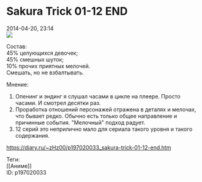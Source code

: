 Sakura Trick 01-12 END
=======================

   
 2014-04-20, 23:14   
    [![](http://i017.radikal.ru/1404/55/7146780e2ff9.jpg)](http://www.radikal.ru)     
   
 Состав:   
 45% целующихся девочек;   
 45% смешных шуток;   
 10% прочих приятных мелочей.   
 Смешать, но не взбалтывать.   
   
 Мнение:   
 1. Опенинг и эндинг я слушал часами в цикле на плеере. Просто часами. И смотрел десятки раз.   
 2. Проработка отношений персонажей отражена в деталях и мелочах, что бывает редко. Обычно есть только общее направление и причинные события. "Мелочный" подход радует.   
 3. 12 серий это неприлично мало для сериала такого уровня и такого содержания.   
    
 <https://diary.ru/~zHz00/p197020033_sakura-trick-01-12-end.htm>   
   
 Теги:   
 [[Аниме]]   
 ID: p197020033